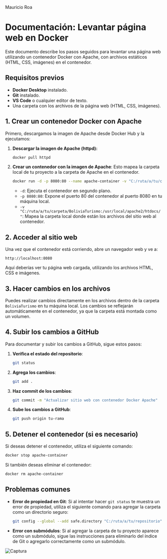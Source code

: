Mauricio Roa
# Documentación: Levantar página web en Docker

Este documento describe los pasos seguidos para levantar una página web utilizando un contenedor Docker con Apache, con archivos estáticos (HTML, CSS, imágenes) en el contenedor.

## Requisitos previos

- **Docker Desktop** instalado.
- **Git** instalado.
- **VS Code** o cualquier editor de texto.
- Una carpeta con los archivos de la página web (HTML, CSS, imágenes).

## 1. Crear un contenedor Docker con Apache

Primero, descargamos la imagen de Apache desde Docker Hub y la ejecutamos:

1. **Descargar la imagen de Apache (httpd):**

   ```bash
   docker pull httpd
   ```

2. **Crear un contenedor con la imagen de Apache**: Esto mapea la carpeta local de tu proyecto a la carpeta de Apache en el contenedor.

   ```bash
   docker run -d -p 8080:80 --name apache-container -v "C:/ruta/a/tu/carpeta/BoliviaTurismo:/usr/local/apache2/htdocs/" httpd:latest
   ```

   - `-d`: Ejecuta el contenedor en segundo plano.
   - `-p 8080:80`: Expone el puerto 80 del contenedor al puerto 8080 en tu máquina local.
   - `-v "C:/ruta/a/tu/carpeta/BoliviaTurismo:/usr/local/apache2/htdocs/"`: Mapea la carpeta local donde están los archivos del sitio web al contenedor.

## 2. Acceder al sitio web

Una vez que el contenedor está corriendo, abre un navegador web y ve a:

```
http://localhost:8080
```

Aquí deberías ver tu página web cargada, utilizando los archivos HTML, CSS e imágenes.

## 3. Hacer cambios en los archivos

Puedes realizar cambios directamente en los archivos dentro de la carpeta `BoliviaTurismo` en tu máquina local. Los cambios se reflejarán automáticamente en el contenedor, ya que la carpeta está montada como un volumen.

## 4. Subir los cambios a GitHub

Para documentar y subir los cambios a GitHub, sigue estos pasos:

1. **Verifica el estado del repositorio**:

   ```bash
   git status
   ```

2. **Agrega los cambios**:

   ```bash
   git add .
   ```

3. **Haz commit de los cambios**:

   ```bash
   git commit -m "Actualizar sitio web con contenedor Docker Apache"
   ```

4. **Sube los cambios a GitHub**:

   ```bash
   git push origin tu-rama
   ```

## 5. Detener el contenedor (si es necesario)

Si deseas detener el contenedor, utiliza el siguiente comando:

```bash
docker stop apache-container
```

Si también deseas eliminar el contenedor:

```bash
docker rm apache-container
```

## Problemas comunes

- **Error de propiedad en Git**: Si al intentar hacer `git status` te muestra un error de propiedad, utiliza el siguiente comando para agregar la carpeta como un directorio seguro:

   ```bash
   git config --global --add safe.directory "C:/ruta/a/tu/repositorio"
   ```

- **Error con submódulos**: Si al agregar la carpeta de tu proyecto aparece como un submódulo, sigue las instrucciones para eliminarlo del índice de Git o agregarlo correctamente como un submódulo.

![Captura](captura1.png)
